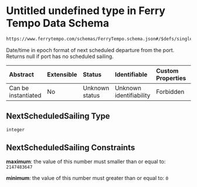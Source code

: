 # Untitled undefined type in Ferry Tempo Data Schema

```txt
https://www.ferrytempo.com/schemas/FerryTempo.schema.json#/$defs/singlePortData/properties/NextScheduledSailing
```

Date/time in epoch format of next scheduled departure from the port. Returns null if port has no scheduled sailing.

| Abstract            | Extensible | Status         | Identifiable            | Custom Properties | Additional Properties | Access Restrictions | Defined In                                                                           |
| :------------------ | :--------- | :------------- | :---------------------- | :---------------- | :-------------------- | :------------------ | :----------------------------------------------------------------------------------- |
| Can be instantiated | No         | Unknown status | Unknown identifiability | Forbidden         | Allowed               | none                | [FerryTempo.schema.json\*](../schemas/FerryTempo.schema.json "open original schema") |

## NextScheduledSailing Type

`integer`

## NextScheduledSailing Constraints

**maximum**: the value of this number must smaller than or equal to: `2147483647`

**minimum**: the value of this number must greater than or equal to: `0`
